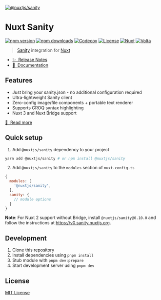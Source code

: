 [![@nuxtjs/sanity](./docs/public/cover.jpg)](https://sanity.nuxtjs.org)

# Nuxt Sanity

[![npm version][npm-version-src]][npm-version-href]
[![npm downloads][npm-downloads-src]][npm-downloads-href]
[![Codecov][codecov-src]][codecov-href]
[![License][license-src]][license-href]
[![Nuxt][nuxt-src]][nuxt-href]
[![Volta][volta-src]][volta-href]

> [Sanity](https://sanity.io/) integration for [Nuxt](https://nuxt.com)

- [✨ &nbsp;Release Notes](https://sanity.nuxtjs.org/releases)
- [📖 &nbsp;Documentation](https://sanity.nuxtjs.org)

## Features

- Just bring your sanity.json - no additional configuration required
- Ultra-lightweight Sanity client
- Zero-config image/file components + portable text renderer
- Supports GROQ syntax highlighting
- Nuxt 3 and Nuxt Bridge support

[📖 &nbsp;Read more](https://sanity.nuxtjs.org)

## Quick setup

1. Add `@nuxtjs/sanity` dependency to your project

```bash
yarn add @nuxtjs/sanity # or npm install @nuxtjs/sanity
```

2. Add `@nuxtjs/sanity` to the `modules` section of `nuxt.config.ts`

```js
{
  modules: [
    '@nuxtjs/sanity',
  ],
  sanity: {
    // module options
  }
}
```

**Note**: For Nuxt 2 support without Bridge, install `@nuxtjs/sanity@0.10.0` and follow the instructions at https://v0.sanity.nuxtjs.org.

## Development

1. Clone this repository
2. Install dependencies using `pnpm install`
3. Stub module with `pnpm dev:prepare`
3. Start development server using `pnpm dev`

## License

[MIT License](./LICENSE)

<!-- Badges -->
[npm-version-src]: https://img.shields.io/npm/v/@nuxtjs/sanity/latest.svg?style=flat&colorA=18181B&colorB=28CF8D
[npm-version-href]: https://npmjs.com/package/@nuxtjs/sanity
[npm-downloads-src]: https://img.shields.io/npm/dm/@nuxtjs/sanity.svg?style=flat&colorA=18181B&colorB=28CF8D
[npm-downloads-href]: https://npmjs.com/package/@nuxtjs/sanity
[codecov-src]: https://img.shields.io/codecov/c/github/nuxt-modules/sanity.svg?style=flat&colorA=18181B&colorB=28CF8D
[codecov-href]: https://codecov.io/gh/nuxt-modules/sanity
[license-src]: https://img.shields.io/npm/l/@nuxtjs/sanity.svg?style=flat&colorA=18181B&colorB=28CF8D
[license-href]: https://npmjs.com/package/@nuxtjs/sanity
[volta-src]: https://user-images.githubusercontent.com/904724/209143798-32345f6c-3cf8-4e06-9659-f4ace4a6acde.svg
[volta-href]: https://volta.net/nuxt-modules/sanity?utm_source=readme_nuxt_sanity
[nuxt-src]: https://img.shields.io/badge/Nuxt-18181B?&logo=nuxt.js
[nuxt-href]: https://nuxt.com
